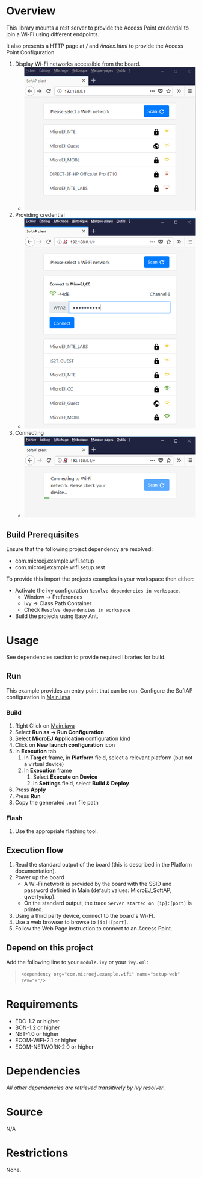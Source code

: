 # Overview

This library mounts a rest server to provide the Access Point credential to join a Wi-Fi using different endpoints.

It also presents a HTTP page at */* and */index.html* to provide the Access Point Configuration

1. Display Wi-Fi networks accessible from the board.
    * ![WebPage.png](screenshots/WebPage.png)
2. Providing credential
    * ![PasswordInput.png](screenshots/PasswordInput.png)
3. Connecting
    * ![Connecting.png](screenshots/Connecting.png)

 
## Build Prerequisites

Ensure that the following project dependency are resolved:
   - com.microej.example.wifi.setup
   - com.microej.example.wifi.setup.rest
 
   
To provide this import the projects examples in your workspace then either:
   * Activate the ivy configuration `Resolve dependencies in workspace`.
     * Window -> Preferences
     * Ivy -> Class Path Container
     * Check `Resolve dependencies in workspace`
   * Build the projects using Easy Ant.

# Usage
See dependencies section to provide required libraries for build.
## Run
This example provides an entry point that can be run.
Configure the SoftAP configuration in [Main.java](src\main\java\com\microej\example\wifi\setup\rest\Main.java)

### Build
1. Right Click on [Main.java](src\main\java\com\microej\example\wifi\setup\rest\Main.java)
2. Select **Run as -> Run Configuration** 
3. Select **MicroEJ Application** configuration kind
4. Click on **New launch configuration** icon
5. In **Execution** tab
	1. In **Target** frame, in **Platform** field, select a relevant platform (but not a virtual device)
	2. In **Execution** frame
		1. Select **Execute on Device**
		2. In **Settings** field, select **Build & Deploy**
6. Press **Apply**
7. Press **Run**
8. Copy the generated `.out` file path

### Flash
1. Use the appropriate flashing tool.

## Execution flow
1. Read the standard output of the board (this is described in the Platform documentation).
2. Power up the board
   * A Wi-Fi network is provided by the board with the SSID and password definied in Main (default values: MicroEJ_SoftAP, qwertyuiop).
   * On the standard output, the trace `Server started on [ip]:[port]` is printed.
3. Using a third party device, connect to the board's Wi-FI.
4. Use a web browser to browse to `[ip]:[port]`.
5. Follow the Web Page instruction to connect to an Access Point.


## Depend on this project
Add the following line to your `module.ivy` or your `ivy.xml`:
> `<dependency org="com.microej.example.wifi" name="setup-web" rev="+"/>`

# Requirements
  - EDC-1.2 or higher
  - BON-1.2 or higher
  - NET-1.0 or higher
  - ECOM-WIFI-2.1 or higher
  - ECOM-NETWORK-2.0 or higher

# Dependencies
_All other dependencies are retrieved transitively by Ivy resolver_.

# Source
N/A

# Restrictions
None.


<!--
    Markdown
    Copyright 2017-2018 IS2T. All rights reserved.
    This library is provided in source code for use, modification and test, subject to license terms.
    Any modification of the source code will break IS2T warranties on the whole library.
-->